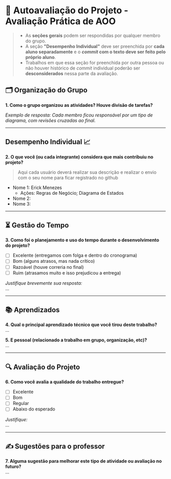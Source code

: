 # 🧠 Autoavaliação do Projeto - Avaliação Prática de AOO

> - As **seções gerais** podem ser respondidas por qualquer membro do grupo.
> - A seção **"Desempenho Individual"** deve ser preenchida por **cada aluno separadamente** e o **_commit_ com o texto deve ser feito pelo próprio aluno**.
> - Trabalhos em que essa seção for preenchida por outra pessoa ou não houver histórico de _commit_ individual poderão ser **desconsiderados** nessa parte da avaliação.

## 🗂️ Organização do Grupo
**1. Como o grupo organizou as atividades? Houve divisão de tarefas?**

_Exemplo de resposta: Cada membro ficou responsável por um tipo de diagrama, com revisões cruzadas ao final._

---

## Desempenho Individual 📈
**2. O que você (ou cada integrante) considera que mais contribuiu no projeto?**
> Aqui cada usuário deverá realizar sua descrição e realizar o envio com o seu nome para ficar registrado no github

- Nome 1: Erick Menezes
    - Ações: Regras de Negócio; Diagrama de Estados
- Nome 2: 
- Nome 3: 



---

## ⏳ Gestão do Tempo
**3. Como foi o planejamento e uso do tempo durante o desenvolvimento do projeto?**

- [ ] Excelente (entregamos com folga e dentro do cronograma)
- [ ] Bom (alguns atrasos, mas nada crítico)
- [ ] Razoável (houve correria no final)
- [ ] Ruim (atrasamos muito e isso prejudicou a entrega)

_Justifique brevemente sua resposta:_  
...

---

## 📚 Aprendizados
**4. Qual o principal aprendizado técnico que você tirou deste trabalho?**  
...

**5. E pessoal (relacionado a trabalho em grupo, organização, etc)?**  
...

---

## 🔍 Avaliação do Projeto
**6. Como você avalia a qualidade do trabalho entregue?**

- [ ] Excelente
- [ ] Bom
- [ ] Regular
- [ ] Abaixo do esperado

_Justifique:_  
...

---

## ✍️ Sugestões para o professor
**7. Alguma sugestão para melhorar este tipo de atividade ou avaliação no futuro?**  
...
